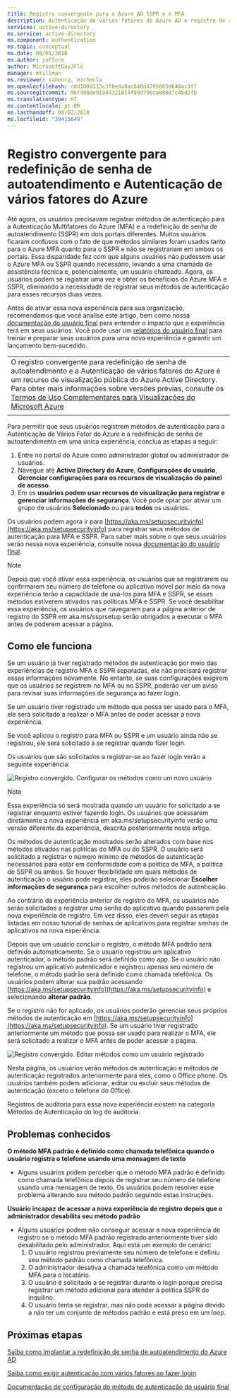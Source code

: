 ```yaml
---
title: Registro convergente para o Azure AD SSPR e o MFA
description: Autenticação de vários fatores do Azure AD e registro de redefinição de senha de autoatendimento
services: active-directory
ms.service: active-directory
ms.component: authentication
ms.topic: conceptual
ms.date: 08/01/2018
ms.author: joflore
author: MicrosoftGuyJFlo
manager: mtillman
ms.reviewer: sahenry, michmcla
ms.openlocfilehash: cdd100d113c3fbeda8ac840d479b065d648ac3ff
ms.sourcegitcommit: 96f498de91984321614f09d796ca88887c4bd2fb
ms.translationtype: HT
ms.contentlocale: pt-BR
ms.lasthandoff: 08/02/2018
ms.locfileid: "39415649"
---
```

# <a name="converged-registration-for-self-service-password-reset-and-azure-multi-factor-authentication"></a>Registro convergente para redefinição de senha de autoatendimento e Autenticação de vários fatores do Azure

Até agora, os usuários precisavam registrar métodos de autenticação para a Autenticação Multifatores do Azure (MFA) e a redefinição de senha de autoatendimento (SSPR) em dois portais diferentes. Muitos usuários ficaram confusos com o fato de que métodos similares foram usados tanto para o Azure MFA quanto para o SSPR e não se registrariam em ambos os portais. Essa disparidade fez com que alguns usuários não pudessem usar o Azure MFA ou SSPR quando necessário, levando a uma chamada de assistência técnica e, potencialmente, um usuário chateado. Agora, os usuários podem se registrar uma vez e obter os benefícios do Azure MFA e SSPR, eliminando a necessidade de registrar seus métodos de autenticação para esses recursos duas vezes.  

Antes de ativar essa nova experiência para sua organização, recomendamos que você analise este artigo, bem como nossa [documentação do usuário final](https://aka.ms/securityinfoguide) para entender o impacto que a experiência terá em seus usuários. Você pode usar um [relatórios do usuário final](https://aka.ms/securityinfoguide) para treinar e preparar seus usuários para uma nova experiência e garantir um lançamento bem-sucedido.

|     |
| --- |
| O registro convergente para redefinição de senha de autoatendimento e a Autenticação de vários fatores do Azure é um recurso de visualização pública do Azure Active Directory. Para obter mais informações sobre versões prévias, consulte os [Termos de Uso Complementares para Visualizações do Microsoft Azure](https://azure.microsoft.com/support/legal/preview-supplemental-terms/)|
|     |

Para permitir que seus usuários registrem métodos de autenticação para a Autenticação de Vários Fator do Azure e a redefinição de senha de autoatendimento em uma única experiência, conclua as etapas a seguir:

1. Entre no portal do Azure como administrador global ou administrador de usuários.
2. Navegue até **Active Directory do Azure**, **Configurações do usuário**, **Gerenciar configurações para os recursos de visualização do painel de acesso**.
3. Em os **usuários podem usar recursos de visualização para registrar e gerenciar informações de segurança**. Você pode optar por ativar um grupo de usuários **Selecionado** ou para **todos** os usuários.

Os usuários podem agora ir para [https://aka.ms/setupsecurityinfo](https://aka.ms/setupsecurityinfo) para registrar seus métodos de autenticação para MFA e SSPR. Para saber mais sobre o que seus usuários verão nessa nova experiência, consulte nossa [documentação do usuário final](https://aka.ms/securityinfoguide).  

> [!NOTE]
> Depois que você ativar essa experiência, os usuários que se registrarem ou confirmarem seu número de telefone ou aplicativo móvel por meio da nova experiência terão a capacidade de usá-los para MFA e SSPR, se esses métodos estiverem ativados nas políticas MFA e SSPR. Se você desabilitar essa experiência, os usuários que navegarem para a página anterior de registro do SSPR em aka.ms/ssprsetup serão obrigados a executar o MFA antes de poderem acessar a página.  

## <a name="how-it-works"></a>Como ele funciona

Se um usuário já tiver registrado métodos de autenticação por meio das experiências de registro MFA e SSPR separadas, ele não precisará registrar essas informações novamente. No entanto, se suas configurações exigirem que os usuários se registrem no MFA ou no SSPR, poderão ver um aviso para revisar suas informações de segurança ao fazer login.

Se um usuário tiver registrado um método que possa ser usado para o MFA, ele será solicitado a realizar o MFA antes de poder acessar a nova experiência.

Se você aplicou o registro para MFA ou SSPR e um usuário ainda não se registrou, ele será solicitado a se registrar quando fizer login.

Os usuários que são solicitados a registrar-se ao fazer login verão a seguinte experiência:

![Registro convergido. Configurar os métodos como um novo usuário](./media/concept-registration-mfa-sspr-converged/concept-registration-add-methods.png)

> [!NOTE]
> Essa experiência só será mostrada quando um usuário for solicitado a se registrar enquanto estiver fazendo login. Os usuários que acessarem diretamente a nova experiência em aka.ms/setupsecurityinfo verão uma versão diferente da experiência, descrita posteriormente neste artigo.

Os métodos de autenticação mostrados serão alterados com base nos métodos ativados nas políticas do MFA ou do SSPR. O usuário será solicitado a registrar o número mínimo de métodos de autenticação necessários para estar em conformidade com a política de MFA, a política de SSPR ou ambos. Se houver flexibilidade em quais métodos de autenticação o usuário pode registrar, eles poderão selecionar **Escolher informações de segurança** para escolher outros métodos de autenticação.  

Ao contrário da experiência anterior de registro do MFA, os usuários não serão solicitados a registrar uma senha do aplicativo quando passarem pela nova experiência de registro. Em vez disso, eles devem seguir as etapas listadas em nosso tutorial de senhas de aplicativos para registrar senhas de aplicativos na nova experiência.  

Depois que um usuário concluir o registro, o método MFA padrão será definido automaticamente. Se o usuário registrou um aplicativo autenticador, o método padrão será definido como app. Se o usuário não registrou um aplicativo autenticador e registrou apenas seu número de telefone, o método padrão será definido como chamada telefônica. Os usuários podem alterar sua padrão acessando [https://aka.ms/setupsecurityinfo](https://aka.ms/setupsecurityinfo) e selecionando **alterar padrão**.  

Se o registro não for aplicado, os usuários poderão gerenciar seus próprios métodos de autenticação em [https://aka.ms/setupsecurityinfo](https://aka.ms/setupsecurityinfo). Se um usuário tiver registrado anteriormente um método que possa ser usado para realizar o MFA, ele será solicitado a realizar o MFA antes de poder acessar a página.  

![Registro convergido. Editar métodos como um usuário registrado](./media/concept-registration-mfa-sspr-converged/concept-registration-edit-methods.png)

Nesta página, os usuários verão métodos de autenticação e métodos de autenticação registrados anteriormente para eles, como o Office phone. Os usuários também podem adicionar, editar ou excluir seus métodos de autenticação (exceto o telefone do Office).  

Registros de auditoria para essa nova experiência existem na categoria Métodos de Autenticação do log de auditoria.  

## <a name="known-issues"></a>Problemas conhecidos

**O método MFA padrão é definido como chamada telefônica quando o usuário registra o telefone usando uma mensagem de texto**
   * Alguns usuários podem perceber que o método MFA padrão é definido como chamada telefônica depois de registrar seu número de telefone usando uma mensagem de texto. Os usuários podem resolver esse problema alterando seu método padrão seguindo estas instruções. 

**Usuário incapaz de acessar a nova experiência de registro depois que o administrador desabilita seu método padrão**
   * Alguns usuários podem não conseguir acessar a nova experiência de registro se o método MFA padrão registrado anteriormente tiver sido desabilitado pelo administrador. Aqui está um exemplo de cenário: 
      1. O usuário registrou previamente seu número de telefone e definiu seu método padrão como chamada telefônica.
      2. O administrador desativa a chamada telefônica como um método MFA para o locatário.
      3. O usuário é solicitado a se registrar durante o login porque precisa registrar um método adicional para atender à política SSPR do inquilino.
      4. O usuário tenta se registrar, mas não pode acessar a página devido a não ter um conjunto de métodos padrão e está preso em um loop.

## <a name="next-steps"></a>Próximas etapas

[Saiba como implantar a redefinição de senha de autoatendimento do Azure AD](howto-sspr-deployment.md)

[Saiba como exigir autenticação com vários fatores ao fazer login](howto-mfa-getstarted.md)

[Documentação de configuração do método de autenticação do usuário final](https://aka.ms/securityinfoguide)